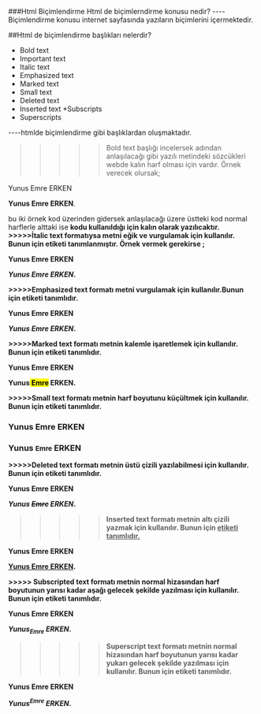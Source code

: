 ###Html  Biçimlendirme
Html de biçimlerndirme konusu nedir?
----Biçimlendirme konusu internet sayfasında yazıların biçimlerini içermektedir.

##Html de biçimlendirme başlıkları nelerdir?

* Bold text
* Important text
* Italic text
* Emphasized text
* Marked text
* Small text
* Deleted text
* Inserted text
*Subscripts
* Superscripts

----htmlde biçimlendirme gibi başlıklardan oluşmaktadır.
>>>>>Bold text başlığı incelersek adından anlaşılacağı gibi yazılı metindeki sözcükleri webde kalın harf olması için vardır.
Örnek verecek olursak;

<p>Yunus Emre ERKEN</p> 

<p><b>Yunus Emre ERKEN</b>.</p> bu iki örnek kod üzerinden gidersek anlaşılacağı üzere üstteki kod normal harflerle alttaki ise 
<b><b/> kodu kullanıldığı için kalın olarak yazılıcaktır.
>>>>>İtalic text formatıysa metni eğik ve vurgulamak için kullanılır. Bunun için <i></i> etiketi tanımlanmıştır.
Örnek vermek gerekirse ;
<p>Yunus Emre ERKEN</p> 

<p><i>Yunus Emre ERKEN</i>.</p>
>>>>>Emphasized text formatı metni vurgulamak için kullanılır.Bunun için <em></em> etiketi tanımlıdır.
<p>Yunus Emre ERKEN</p> 

<p><em>Yunus Emre ERKEN</em>.</p>
>>>>>Marked text formatı metnin kalemle işaretlemek için kullanılır. Bunun için <mark></mark> etiketi tanımlıdır.
<p>Yunus Emre ERKEN</p> 

<p>Yunus<mark> Emre</mark> ERKEN.</p>
>>>>>Small   text formatı metnin harf boyutunu küçültmek için kullanılır. Bunun için <small></small> etiketi tanımlıdır.
<h3>Yunus Emre ERKEN<h3>

<h3>Yunus <small>Emre</small> ERKEN</h3>
>>>>>Deleted text formatı metnin üstü çizili yazılabilmesi için kullanılır. Bunun için <del></del> etiketi tanımlıdır.
<p>Yunus Emre ERKEN</p> 

<p><em>Yunus <del>Emre</del> ERKEN</em>.</p>

>>>>> Inserted text formatı metnin altı çizili yazmak için kullanılır. Bunun için <ins><ins > etiketi tanımlıdır.
<p>Yunus Emre ERKEN</p> 

<p><ins>Yunus Emre ERKEN</ins>.</p>
>>>>>  Subscripted text formatı metnin normal hizasından harf boyutunun yarısı kadar aşağı gelecek şekilde yazılması için kullanılır. Bunun için <sub></sub> etiketi tanımlıdır.
<p>Yunus Emre ERKEN</p> 

<p><em>Yunus<sub>Emre</sub> ERKEN</em>.</p>

>>>>>  Superscript text formatı metnin normal hizasından harf boyutunun yarısı kadar yukarı gelecek şekilde yazılması için kullanılır. Bunun için <sup></sup> etiketi tanımlıdır.
<p>Yunus Emre ERKEN</p> 

<p><em>Yunus<sup>Emre</sup> ERKEN</em>.</p>




